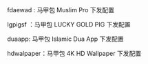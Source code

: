 fdaewad : 马甲包 Muslim Pro 下发配置

lgpigsf ：马甲包 LUCKY GOLD PIG 下发配置

duaapp: 马甲包 Islamic Dua App 下发配置

hdwalpaper：马甲包 4K HD Wallpaper 下发配置

